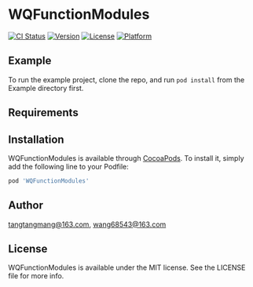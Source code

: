# WQFunctionModules

[![CI Status](http://img.shields.io/travis/tangtangmang@163.com/WQFunctionModules.svg?style=flat)](https://travis-ci.org/tangtangmang@163.com/WQFunctionModules)
[![Version](https://img.shields.io/cocoapods/v/WQFunctionModules.svg?style=flat)](http://cocoapods.org/pods/WQFunctionModules)
[![License](https://img.shields.io/cocoapods/l/WQFunctionModules.svg?style=flat)](http://cocoapods.org/pods/WQFunctionModules)
[![Platform](https://img.shields.io/cocoapods/p/WQFunctionModules.svg?style=flat)](http://cocoapods.org/pods/WQFunctionModules)

## Example

To run the example project, clone the repo, and run `pod install` from the Example directory first.

## Requirements

## Installation

WQFunctionModules is available through [CocoaPods](http://cocoapods.org). To install
it, simply add the following line to your Podfile:

```ruby
pod 'WQFunctionModules'
```

## Author

tangtangmang@163.com, wang68543@163.com

## License

WQFunctionModules is available under the MIT license. See the LICENSE file for more info.
